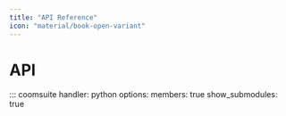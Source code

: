 ```yaml
---
title: "API Reference"
icon: "material/book-open-variant"
---
```


# API

::: coomsuite
    handler: python
    options:
        members: true
        show_submodules: true
